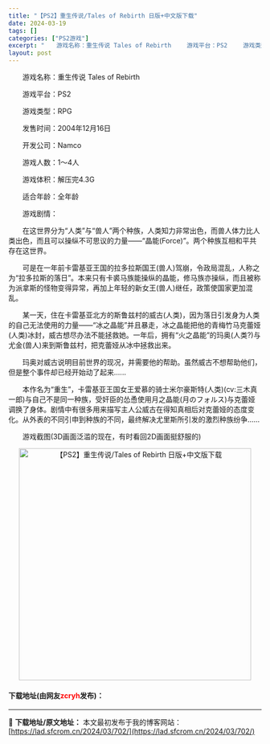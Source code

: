 ```yaml
---
title: "【PS2】重生传说/Tales of Rebirth 日版+中文版下载"
date: 2024-03-19
tags: []
categories: ["PS2游戏"]
excerpt: "　　游戏名称：重生传说 Tales of Rebirth 　　游戏平台：PS2 　　游戏类型：RPG 　　发售时间：2004年12月16日 　　开发公司：Namco 　　游戏人数：1～4人 　　游戏体积：解压完4.3G 　　适合年龄：全年龄 　　游戏剧情： 　　在这世界分为&ldquo;人类&amp;rdq&hellip;"
layout: post
---
```


 <p>　　游戏名称：重生传说 Tales of Rebirth</p> <p>　　游戏平台：PS2</p> <p>　　游戏类型：RPG</p> <p>　　发售时间：2004年12月16日</p> <p>　　开发公司：Namco</p> <p>　　游戏人数：1～4人</p> <p>　　游戏体积：解压完4.3G</p> <p>　　适合年龄：全年龄</p> <p>　　游戏剧情：</p> <p>　　在这世界分为&ldquo;人类&rdquo;与&ldquo;兽人&rdquo;两个种族，人类知力非常出色，而兽人体力比人类出色，而且可以操纵不可思议的力量&mdash;&mdash;&ldquo;晶能(Force)&rdquo;。两个种族互相和平共存在这世界。</p> <p>　　可是在一年前卡雷基亚王国的拉多拉斯国王(兽人)驾崩，令政局混乱，人称之为&ldquo;拉多拉斯的落日&rdquo;。本来只有卡裘马族能操纵的晶能，修马族亦操纵，而且被称为派拿斯的怪物变得异常，再加上年轻的新女王(兽人)继任，政策使国家更加混乱。</p> <p>　　某一天，住在卡雷基亚北方的斯鲁兹村的威古(人类)，因为落日引发身为人类的自己无法使用的力量&mdash;&mdash;&ldquo;冰之晶能&rdquo;并且暴走，冰之晶能把他的青梅竹马克蕾娅(人类)冰封，威古想尽办法不能拯救她。一年后，拥有&ldquo;火之晶能&rdquo;的玛奥(人类?)与尤金(兽人)来到斯鲁兹村，把克蕾娅从冰中拯救出来。</p> <p>　　玛奥对威古说明目前世界的现况，并需要他的帮助。虽然威古不想帮助他们，但是整个事件却已经开始动了起来......</p> <p>　　本作名为&ldquo;重生&rdquo;，卡雷基亚王国女王爱慕的骑士米尔豪斯特(人类)(cv:三木真一郎)与自己不是同一种族，受奸臣的怂恿使用月之晶能(月のフォルス)与克蕾娅调换了身体。剧情中有很多用来描写主人公威古在得知真相后对克蕾娅的态度变化。从外表的不同引申到种族的不同，最终解决尤里斯所引发的激烈种族纷争&hellip;&hellip;</p> <p>　　游戏截图(3D画面泛滥的现在，有时看回2D画面挺舒服的)</p> <p align="center"><img align="" border="0" src="https://lad.sfcrom.cn/wp-content/uploads/2024/03/20240319_65f99998d90ef.jpg" width="462" alt="【PS2】重生传说/Tales of Rebirth 日版+中文版下载" /></p> <p><h4>下载地址(由网友<font color="red">zcryh</font>发布)：</h4></p> 

---
📖 **下载地址/原文地址：** 本文最初发布于我的博客网站：[https://lad.sfcrom.cn/2024/03/702/](https://lad.sfcrom.cn/2024/03/702/)
